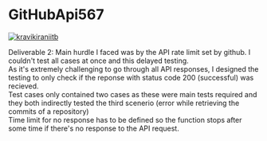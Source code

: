 # GitHubApi567
[![kravikiraniitb](https://circleci.com/gh/kravikiraniitb/GitHubApi567.svg?style=svg)](https://app.circleci.com/pipelines/github/kravikiraniitb/GitHubApi567?branch=main&filter=all)

Deliverable 2:
Main hurdle I faced was by the API rate limit set by github. I couldn't test all cases at once and this delayed testing.<br/>
As it's extremely challenging to go through all API responses, I designed the testing to only check if the reponse with status code 200 (successful) was recieved.<br/>
Test cases only contained two cases as these were main tests required and they both indirectly tested the third scenerio (error while retrieving the commits of a repository)<br/>
Time limit for no response has to be defined so the function stops after some time if there's no response to the API request.<br/>
